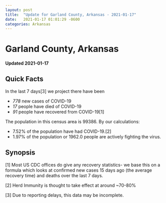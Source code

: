 ```yaml
---
layout: post
title:  "Update for Garland County, Arkansas - 2021-01-17"
date:   2021-01-17 01:01:29 -0600
categories: Arkansas
---
```


# Garland County, Arkansas
#### Updated 2021-01-17

## Quick Facts

In the last 7 days[3] we project there have been
- *778* new cases of COVID-19
- *17* people have died of COVID-19
- *91* people have recovered from COVID-19[1]

The population in this census area is 99386. By our calculations:
- 7.52% of the population have had COVID-19.[2]
- 1.97% of the population or 1962.0 people are actively fighting the virus.

## Synopsis




[1] Most US CDC offices do give any recovery statistics- we base this on a formula which looks at confirmed new cases
15 days ago (the average recovery time) and deaths over the last 7 days.

[2] Herd Immunity is thought to take effect at around ~70-80%

[3] Due to reporting delays, this data may be incomplete.
 
    